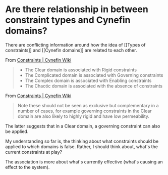 # Are there relationship in between constraint types and Cynefin domains?
There are conflicting information around how the idea of [[Types of constraints]] and [[Cynefin domains]] are related to each other.

From [Constraints | Cynefin Wiki](https://cynefin.io/wiki/Constraints)
> * The Clear domain is associated with Rigid constraints
> * The Complicated domain is associated with Governing constraints
> * The Complex domain is associated with Enabling constraints
> * The Chaotic domain is associated with the absence of constraints

From [Constraints | Cynefin Wiki](https://cynefin.io/wiki/Constraints)
> Note these should not be seen as exclusive but complementary in a number of cases, for example governing constraints in the Clear domain are also likely to highly rigid and have low permeability.

The latter suggests that in a Clear domain, a governing constraint can also be applied.

My understanding so far is, the thinking about what constraints should be applied to which domains is false. Rather, I should think about, what's the current constraints at play?

The association is more about what's currently effective (what's causing an effect to the system).

<!-- #evergreen -->

<!-- {BearID:7489A676-BDFB-40CA-AA07-6B12D72D287D} -->
